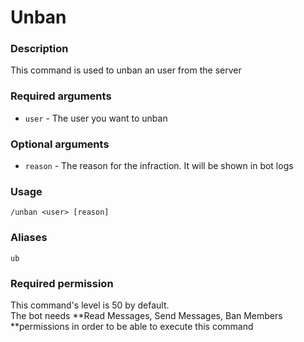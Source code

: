 # Unban

### **Description**

This command is used to unban an user from the server

### **Required arguments**

* `user` - The user you want to unban

### **Optional arguments**

* `reason` - The reason for the infraction. It will be shown in bot logs

### **Usage**

```
/unban <user> [reason]
```

### **Aliases**

`ub`

### **Required permission**

This command's level is 50 by default.\
The bot needs **Read Messages, Send Messages, Ban Members **permissions in order to be able to execute this command
